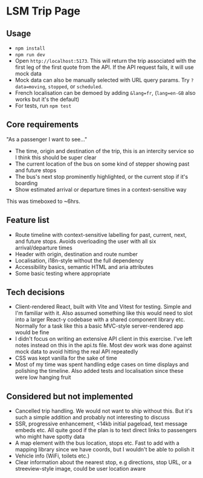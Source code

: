 # LSM Trip Page

## Usage
- `npm install`
- `npm run dev`
- Open `http://localhost:5173`. This will return the trip associated with the first leg of the first quote from the API. If the API request fails, it will use mock data
- Mock data can also be manually selected with URL query params. Try `?data=moving`, `stopped`, or `scheduled`.
- French localisation can be demoed by adding `&lang=fr`, (`lang=en-GB` also works but it's the default)
- For tests, run `npm test`

## Core requirements
"As a passenger I want to see..."
- The time, origin and destination of the trip, this is an intercity service so I think this should be super clear
- The current location of the bus on some kind of stepper showing past and future stops
- The bus's next stop prominently highlighted, or the current stop if it's boarding
- Show estimated arrival or departure times in a context-sensitive way

This was timeboxed to ~6hrs.

## Feature list
- Route timeline with context-sensitive labelling for past, current, next, and future stops. Avoids overloading the user with all six arrival/departure times
- Header with origin, destination and route number
- Localisation, i18n-style without the full dependency
- Accessibility basics, semantic HTML and aria attributes
- Some basic testing where appropriate

## Tech decisions
- Client-rendered React, built with Vite and Vitest for testing. Simple and I'm familiar with it. Also assumed something like this would need to slot into a larger React-y codebase with a shared component library etc. Normally for a task like this a basic MVC-style server-rendered app would be fine
- I didn't focus on writing an extensive API client in this exercise. I've left notes instead on this in the api.ts file. Most dev work was done against mock data to avoid hitting the real API repeatedly
- CSS was kept vanilla for the sake of time
- Most of my time was spent handling edge cases on time displays and polishing the timeline. Also added tests and localisation since these were low hanging fruit

## Considered but not implemented
- Cancelled trip handling. We would not want to ship without this. But it's such a simple addition and probably not interesting to discuss
- SSR, progressive enhancement, <14kb initial pageload, text message embeds etc. All quite good if the plan is to text direct links to passengers who might have spotty data
- A map element with the bus location, stops etc. Fast to add with a mapping library since we have coords, but I wouldn't be able to polish it
- Vehicle info (WiFi, toilets etc.)
- Clear information about the nearest stop, e.g directions, stop URL, or a streeview-style image, could be user location aware
